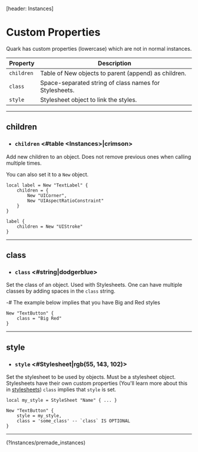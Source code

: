 [header: Instances]

# Custom Properties

Quark has custom properties (lowercase) which are not in normal instances.

| Property | Description                                            |
| -------- | ------------------------------------------------------ |
| `children` | Table of New objects to parent (append) as children.            |
| `class`    | Space-separated string of class names for Stylesheets. |
| `style` | Stylesheet object to link the styles. |

---

## <hidden>children</hidden>

- ### `children` <#table <‎Instances>|crimson>

Add new children to an object. Does not remove previous ones when calling multiple times.

You can also set it to a `New` object.

```luau
local label = New "TextLabel" {
	children = {
		New "UICorner",
		New "UIAspectRatioConstraint"
	}
}

label {
	children = New "UIStroke"
}
```

---

## <hidden>class</hidden>

- ### `class` <#string|dodgerblue>

Set the class of an object. Used with Stylesheets.
One can have multiple classes by adding spaces in the `class` string.

-# The example below implies that you have Big and Red styles

```luau
New "TextButton" {
	class = "Big Red"
}
```

---

## <hidden>style</hidden>

- ### `style` <#Stylesheet|rgb(55, 143, 102)>

Set the stylesheet to be used by objects. Must be a stylesheet object. Stylesheets have their own custom properties (You'll learn more about this in [stylesheets](?Environment/stylesheets))
`class` implies that `style` is set.

```luau
local my_style = StyleSheet "Name" { ... }

New "TextButton" {
	style = my_style,
	class = 'some_class' -- `class` IS OPTIONAL
}
```

---

<!NextPage|Premade Instances>(?Instances/premade_instances)
